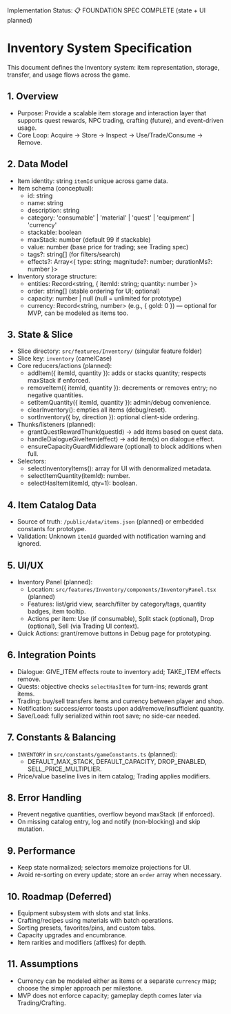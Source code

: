 Implementation Status: 📋 FOUNDATION SPEC COMPLETE (state + UI planned)

# Inventory System Specification

This document defines the Inventory system: item representation, storage, transfer, and usage flows across the game.

## 1. Overview
- Purpose: Provide a scalable item storage and interaction layer that supports quest rewards, NPC trading, crafting (future), and event-driven usage.
- Core Loop: Acquire → Store → Inspect → Use/Trade/Consume → Remove.

## 2. Data Model
- Item identity: string `itemId` unique across game data.
- Item schema (conceptual):
	- id: string
	- name: string
	- description: string
	- category: 'consumable' | 'material' | 'quest' | 'equipment' | 'currency'
	- stackable: boolean
	- maxStack: number (default 99 if stackable)
	- value: number (base price for trading; see Trading spec)
	- tags?: string[] (for filters/search)
	- effects?: Array<{ type: string; magnitude?: number; durationMs?: number }>
- Inventory storage structure:
	- entities: Record<string, { itemId: string; quantity: number }>
	- order: string[] (stable ordering for UI; optional)
	- capacity: number | null (null = unlimited for prototype)
	- currency: Record<string, number> (e.g., { gold: 0 }) — optional for MVP, can be modeled as items too.

## 3. State & Slice
- Slice directory: `src/features/Inventory/` (singular feature folder)
- Slice key: `inventory` (camelCase)
- Core reducers/actions (planned):
	- addItem({ itemId, quantity }): adds or stacks quantity; respects maxStack if enforced.
	- removeItem({ itemId, quantity }): decrements or removes entry; no negative quantities.
	- setItemQuantity({ itemId, quantity }): admin/debug convenience.
	- clearInventory(): empties all items (debug/reset).
	- sortInventory({ by, direction }): optional client-side ordering.
- Thunks/listeners (planned):
	- grantQuestRewardThunk(questId) → add items based on quest data.
	- handleDialogueGiveItem(effect) → add item(s) on dialogue effect.
	- ensureCapacityGuardMiddleware (optional) to block additions when full.
- Selectors:
	- selectInventoryItems(): array for UI with denormalized metadata.
	- selectItemQuantity(itemId): number.
	- selectHasItem(itemId, qty=1): boolean.

## 4. Item Catalog Data
- Source of truth: `/public/data/items.json` (planned) or embedded constants for prototype.
- Validation: Unknown `itemId` guarded with notification warning and ignored.

## 5. UI/UX
- Inventory Panel (planned):
	- Location: `src/features/Inventory/components/InventoryPanel.tsx` (planned)
	- Features: list/grid view, search/filter by category/tags, quantity badges, item tooltip.
	- Actions per item: Use (if consumable), Split stack (optional), Drop (optional), Sell (via Trading UI context).
- Quick Actions: grant/remove buttons in Debug page for prototyping.

## 6. Integration Points
- Dialogue: GIVE_ITEM effects route to inventory add; TAKE_ITEM effects remove.
- Quests: objective checks `selectHasItem` for turn-ins; rewards grant items.
- Trading: buy/sell transfers items and currency between player and shop.
- Notification: success/error toasts upon add/remove/insufficient quantity.
- Save/Load: fully serialized within root save; no side-car needed.

## 7. Constants & Balancing
- `INVENTORY` in `src/constants/gameConstants.ts` (planned):
	- DEFAULT_MAX_STACK, DEFAULT_CAPACITY, DROP_ENABLED, SELL_PRICE_MULTIPLIER.
- Price/value baseline lives in item catalog; Trading applies modifiers.

## 8. Error Handling
- Prevent negative quantities, overflow beyond maxStack (if enforced).
- On missing catalog entry, log and notify (non-blocking) and skip mutation.

## 9. Performance
- Keep state normalized; selectors memoize projections for UI.
- Avoid re-sorting on every update; store an `order` array when necessary.

## 10. Roadmap (Deferred)
- Equipment subsystem with slots and stat links.
- Crafting/recipes using materials with batch operations.
- Sorting presets, favorites/pins, and custom tabs.
- Capacity upgrades and encumbrance.
- Item rarities and modifiers (affixes) for depth.

## 11. Assumptions
- Currency can be modeled either as items or a separate `currency` map; choose the simpler approach per milestone.
- MVP does not enforce capacity; gameplay depth comes later via Trading/Crafting.
